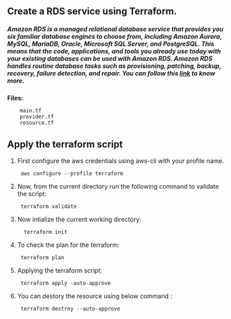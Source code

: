 ## Create a RDS service using Terraform.
##### Amazon RDS is a managed relational database service that provides you six familiar database engines to choose from, including Amazon Aurora, MySQL, MariaDB, Oracle, Microsoft SQL Server, and PostgreSQL. This means that the code, applications, and tools you already use today with your existing databases can be used with Amazon RDS. Amazon RDS handles routine database tasks such as provisioning, patching, backup, recovery, failure detection, and repair. You can follow this [link](https://aws.amazon.com/rds/) to know more.

**Files:** 
```
    main.tf
    provider.tf
    resource.tf 
```

## Apply the terraform script

1. First configure the aws credentials using aws-cli with your profile name.

        aws configure --profile terraform

2. Now, from the current directory run the following command to validate the script:

        terraform validate

3. Now intialize the current working directory:

         terraform init

4. To check the plan for the terraform:

        terraform plan

5. Applying the terraform script:

        terraform apply -auto-approve


6. You can destory the resource using below command :

        terraform destroy --auto-approve
